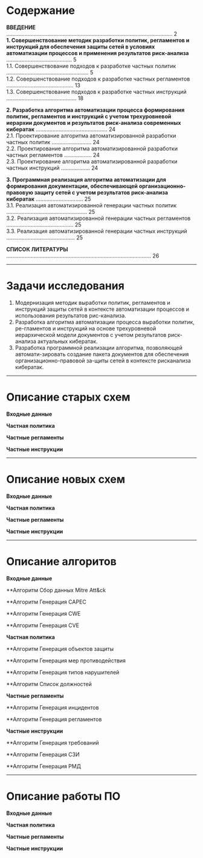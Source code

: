 # Содержание

**ВВЕДЕНИЕ** ............................................................................................................. 2  
**1. Совершенствование методик разработки политик, регламентов и инструкций для обеспечения защиты сетей в условиях автоматизации процессов и применения результатов риск-анализа** ........................................... 5  
1.1. Совершенствование подходов к разработке частных политик ...................................................... 5  
1.2. Совершенствование подходов к разработке частных регламентов ............................................ 13  
1.3. Совершенствование подходов к разработке частных инструкций .............................................. 18  

**2. Разработка алгоритма автоматизации процесса формирования политик, регламентов и инструкций с учетом трехуровневой иерархии документов и результатов риск-анализа современных кибератак** ............................................... 24  
2.1. Проектирование алгоритма автоматизированной разработки частных политик .......................... 24  
2.2. Проектирование алгоритма автоматизированной разработки частных регламентов .................. 24  
2.3. Проектирование алгоритма автоматизированной разработки частных инструкций ................... 24  

**3. Программная реализация алгоритма автоматизации для формирования документации, обеспечивающей организационно-правовую защиту сетей с учетом результатов риск-анализа кибератак** ............................... 25  
3.1. Реализация автоматизированной генерации частных политик ..................................................... 25  
3.2. Реализация автоматизированной генерации частных регламентов ............................................ 25  
3.3. Реализация автоматизированной генерации частных инструкций ............................................. 25  

**СПИСОК ЛИТЕРАТУРЫ** ............................................................................................... 26  

---
# Задачи исследования
1) Модернизация методик выработки политик, регламентов и инструкций защиты сетей в контексте автоматизации процессов и использования результатов рис-канализа.
2) Разработка алгоритма автоматизации процесса выработки политик, ре-гламентов и инструкций на основе трехуровневой иерархической модели документов с учетом результатов риск-анализа актуальных кибератак.
3) Разработка программной реализации алгоритма, позволяющей автомати-зировать создание пакета документов для обеспечения организационно-правовой за-щиты сетей в контексте рисканализа кибератак.
---
# Описание старых схем

**Входные данные**

**Частная политика**

**Частные регламенты**

**Частные инструкции**

---
# Описание новых схем

**Входные данные**

**Частная политика**

**Частные регламенты**

**Частные инструкции**

---
# Описание алгоритов

**Входные данные**

**Алгоритм Сбор данных Mitre Att&ck

**Алгоритм Генерация CAPEC

**Алгоритм Генерация CWE

**Алгоритм Генерация CVE

**Частная политика**

**Алгоритм Генерация объектов защиты

**Алгоритм Генерация мер противодействия

**Алгоритм Генерация типов нарушителей

**Алгоритм Список должностей

**Частные регламенты**

**Алгоритм Генерация инцидентов

**Алгоритм Генерация регламентов

**Частные инструкции**

**Алгоритм Генерация требований

**Алгоритм Генерация СЗИ

**Алгоритм Генерация РМД

---
# Описание работы ПО

**Входные данные**

**Частная политика**

**Частные регламенты**

**Частные инструкции**

